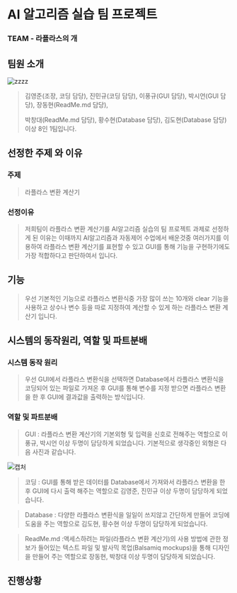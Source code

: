 # AI 알고리즘 실습 팀 프로젝트
### TEAM - 라플라스의 개
## 팀원 소개
![zzzz](https://user-images.githubusercontent.com/89188607/141059040-12b4b387-5c34-465b-847c-3564cfa2f547.JPG)


> 김영준(조장, 코딩 담당), 
> 진민규(코딩 담당),
> 이풍규(GUI 담당), 
> 박시언(GUI 담당), 
> 장동현(ReadMe.md 담당),
>
>
> 박창대(ReadMe.md 담당), 
> 황수현(Database 담당), 
> 김도현(Database 담당) 
> 이상 8인 1팀입니다.                     
## 선정한 주제 와 이유
### 주제
> 라플라스 변환 계산기
### 선정이유
> 저희팀이 라플라스 변환 계산기를 AI알고리즘 실습의 팀 프로젝트 과제로 선정하게 된 이유는 이때까지 AI알고리즘과 자동제어 수업에서 배운것중 여러가지를 이용하여 라플라스 변환 계산기를 표현할 수 있고 GUI를 통해 기능을 구현하기에도 가장 적합하다고 판단하여서 입니다.
## 기능
> 우선 기본적인 기능으로 라플라스 변환식중 가장 많이 쓰는 10개와 clear 기능을 사용하고 상수나 변수 등을 따로 지정하여 계산할 수 있게 하는 라플라스 변환 계산기 입니다.
## 시스템의 동작원리, 역할 및 파트분배
### 시스템 동작 원리
>우선 GUI에서 라플라스 변환식을 선택하면 Database에서 라플라스 변환식을 코딩되어 있는 파일로 가져온 후 GUI를 통해 변수를 지정 받으면 라플라스 변환을 한 후 GUI에 결과값을 출력하는 방식입니다.
### 역할 및 파트분배
> GUI : 라플라스 변환 계산기의 기본외형 및 입력을 신호로 전해주는 역할으로 이풍규, 박시언 이상 두명이 담당하게 되었습니다. 기본적으로 생각중인 외형은 다음 사진과 같습니다.


![캡처](https://user-images.githubusercontent.com/89117676/141061140-fc46bf2d-56b8-4dea-8fa9-573153ffee0c.JPG)



> 코딩 : GUI를 통해 받은 데이터를 Database에서 가져와서 라플라스 변환을 한 후 GUI에 다시 출력 해주는 역할으로 김영준, 진민규 이상 두명이 담당하게 되었습니다.


> Database : 다양한 라플라스 변환식을 일일이 쓰지않고 간단하게 만들어 코딩에 도움을 주는 역할으로 김도현, 황수현 이상 두명이 담당하게 되었습니다.


> ReadMe.md :액세스하려는 파일(라플라스 변환 계산기)의 사용 방법에 관한 정보가 들어있는 텍스트 파일 및 발사믹 목업(Balsamiq mockups)을 통해 디자인을 만들어 주는 역할으로 장동현, 박창대 이상 두명이 담당하게 되었습니다.

## 진행상황
